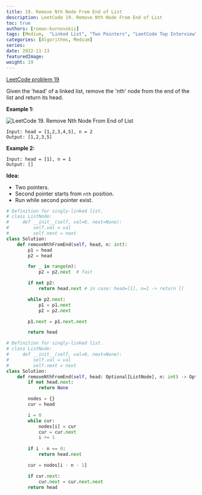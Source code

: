 ```yaml
---
title: 19. Remove Nth Node From End of List
description: LeetCode 19. Remove Nth Node From End of List
toc: true
authors: [roman-kurnovskii]
tags: [Medium,  "Linked List", "Two Pointers", "LeetCode Top Interview"]
categories: [Algorithms, Medium]
series:
date: 2022-11-13
featuredImage:
weight: 19
---
```


[LeetCode problem 19](https://leetcode.com/problems/remove-nth-node-from-end-of-list)

Given the 'head' of a linked list, remove the 'nth' node from the end of the list and return its head.

**Example 1:**

![LeetCode 19. Remove Nth Node From End of List](https://assets.leetcode.com/uploads/2020/10/03/remove_ex1.jpg)

    Input: head = [1,2,3,4,5], n = 2
    Output: [1,2,3,5]

**Example 2:**

    Input: head = [1], n = 1
    Output: []

**Idea:**

- Two pointers.
- Second pointer starts from `nth` position.
- Run while second pointer exist.

```python
# Definition for singly-linked list.
# class ListNode:
#     def __init__(self, val=0, next=None):
#         self.val = val
#         self.next = next
class Solution:
    def removeNthFromEnd(self, head, n: int):
        p1 = head
        p2 = head

        for _ in range(n):
            p2 = p2.next  # fast

        if not p2:
            return head.next # in case: head=[1], n=1 -> return []

        while p2.next:
            p1 = p1.next
            p2 = p2.next

        p1.next = p1.next.next

        return head
```

```python
# Definition for singly-linked list.
# class ListNode:
#     def __init__(self, val=0, next=None):
#         self.val = val
#         self.next = next
class Solution:
    def removeNthFromEnd(self, head: Optional[ListNode], n: int) -> Optional[ListNode]:
        if not head.next:
            return None

        nodes = {}
        cur = head

        i = 0
        while cur:
            nodes[i] = cur
            cur = cur.next
            i += 1
        
        if i - n == 0:
            return head.next

        cur = nodes[i - n - 1]

        if cur.next:
            cur.next = cur.next.next
        return head
```
